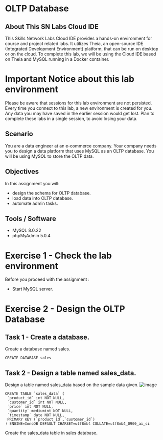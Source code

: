 # OLTP Database
## About This SN Labs Cloud IDE
This Skills Network Labs Cloud IDE provides a hands-on environment for course and project related labs. It utilizes Theia, an open-source IDE (Integrated Development Environment) platform, that can be run on desktop or on the cloud. To complete this lab, we will be using the Cloud IDE based on Theia and MySQL running in a Docker container.

# Important Notice about this lab environment
Please be aware that sessions for this lab environment are not persisted. Every time you connect to this lab, a new environment is created for you. Any data you may have saved in the earlier session would get lost. Plan to complete these labs in a single session, to avoid losing your data.
## Scenario
You are a data engineer at an e-commerce company. Your company needs you to design a data platform that uses MySQL as an OLTP database. You will be using MySQL to store the OLTP data.
## Objectives
In this assignment you will:
* design the schema for OLTP database.
* load data into OLTP database.
* automate admin tasks.
## Tools / Software
* MySQL 8.0.22
* phpMyAdmin 5.0.4

# Exercise 1 - Check the lab environment
Before you proceed with the assignment :
* Start MySQL server.

# Exercise 2 - Design the OLTP Database
## Task 1 - Create a database.
Create a database named sales.
```
CREATE DATABASE sales
```
## Task 2 - Design a table named sales_data.
Design a table named sales_data based on the sample data given.
![image](https://github.com/alihsan-tsdln/ibm-data-engineering-capstone/assets/91479565/55862d6b-13f9-4fc2-bd18-de484422da6a)

```
CREATE TABLE `sales_data` (
 `product_id` int NOT NULL,
 `customer_id` int NOT NULL,
 `price` int NOT NULL,
 `quantity` mediumint NOT NULL,
 `timestamp` date NOT NULL,
 PRIMARY KEY (`product_id`,`customer_id`)
) ENGINE=InnoDB DEFAULT CHARSET=utf8mb4 COLLATE=utf8mb4_0900_ai_ci
```
Create the sales_data table in sales database.
